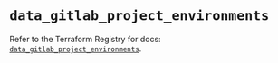 # `data_gitlab_project_environments`

Refer to the Terraform Registry for docs: [`data_gitlab_project_environments`](https://registry.terraform.io/providers/gitlabhq/gitlab/18.1.0/docs/data-sources/project_environments).
